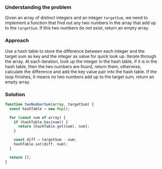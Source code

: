 ### Understanding the problem

Given an array of distinct integers and an integer `targetSum`, we need to implement a function that find out any two numbers in the array that add up to the `targetSum`. If this two numbers do not exist, return an empty array.

### Approach

Use a hash table to store the difference between each integer and the target sum as key and the integer as value for quick look up. Iterate through the array. At each iteration, look up the integer in the hash table, if it is in the hash table, then the two numbers are found, return them, otherwise, calculate the difference and add the key value pair into the hash table. If the loop finishes, it means no two numbers add up to the target sum, return an empty array.

### Solution

```js
function twoNumberSum(array, targetSum) {
  const hashTable = new Map();

  for (const num of array) {
    if (hashTable.has(num)) {
      return [hashTable.get(num), num];
    }

    const diff = targetSum - num;
    hashTable.set(diff, num);
  }

  return [];
}
```
